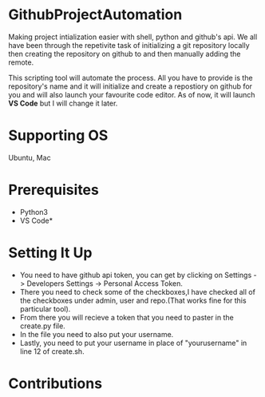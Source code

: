 # GithubProjectAutomation

Making project intialization easier with shell, python and github's api. We all have been through the repetivite
task of initializing a git repository locally then creating the repository on github to and then manually adding the remote.

This scripting tool will automate the process. All you have to provide is the repository's name and it will initialize and
create a repostiory on github for you and will also launch your favourite code editor. As of now, it will launch __VS Code__ but I will change it later.

# Supporting OS

Ubuntu, Mac

# Prerequisites

* Python3
* VS Code*

# Setting It Up 

* You need to have github api token, you can get by clicking on Settings -> Developers Settings -> Personal Access Token.
* There you need to check some of the checkboxes,I have checked all of the checkboxes under admin, user and repo.(That works fine for this particular tool).
* From there you will recieve a token that you need to paster in the create.py file.
* In the file you need to also put your username.
* Lastly, you need to put your username in place of "yourusername" in line 12 of create.sh.

# Contributions

